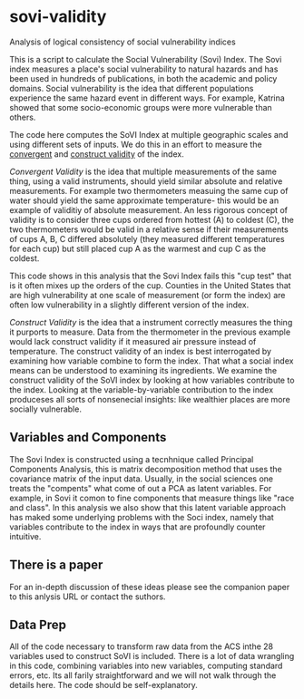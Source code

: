 # sovi-validity
Analysis of logical consistency of social vulnerability indices

This is a script to calculate the Social Vulnerability (Sovi) Index. The Sovi index measures a place's social vulnerability to natural hazards and has been used in hundreds of publications, in both the academic and policy domains.  Social vulnerability is the idea that different populations experience the same hazard event in different ways.  For example, Katrina showed that some socio-economic groups were more vulnerable than others.

The code here computes the SoVI Index at multiple geographic scales and using different sets of inputs. We do this in an effort to measure the [convergent](https://en.wikipedia.org/wiki/Convergent_validity) and [construct validity](https://en.wikipedia.org/wiki/Construct_validity) of the index.  

*Convergent Validity* is the idea that multiple measurements of the same thing, using a valid instruments, should yield similar absolute and relative measurements. For example two thermometers measuing the same cup of water should yield the same approximate temperature- this would be an example of validitiy of absolute measurement. An less rigorous concept of validity is to consider three cups ordered from hottest (A) to coldest (C), the two thermometers would be valid in a relative sense if their measurements of cups A, B, C differed absolutely (they measured different temperatures for each cup) but still placed cup A as the warmest and cup C as the coldest.

This code shows in this analysis that the Sovi Index fails this "cup test" that is it often mixes up the orders of the cup. Counties in the United States that are high vulnerability at one scale of measurement (or form the index) are often low vulnerability in a slightly different version of the index.

*Construct Validity* is the idea that a instrument correctly measures the thing it purports to measure.  Data from the thermometer in the previous example would lack construct validity if it measured air pressure instead of temperature.  The construct validity of an index is best interrogated by examining how variable combine to form the index.  That what a social index means can be understood to examining its ingredients.  We examine the construct validity of the SoVI index by looking at how variables contribute to the index.  Looking at the variable-by-variable contribution to the index produceses all sorts of nonsenecial insights: like wealthier places are more socially vulnerable.   

## Variables and Components
The Sovi Index is constructed using a tecnhnique called Principal Components Analysis, this is matrix decomposition method that uses the covariance matrix of the input data. Usually, in the social sciences one treats the "compents" what come of out a PCA as latent variables. For example, in Sovi it comon to fine components that measure things like "race and class". In this analysis we also show that this latent variable approach has maked some underlying problems with the Soci index, namely that variables contribute to the index in ways that are profoundly counter intuitive.

## There is a paper
For an in-depth discussion of these ideas please see the companion paper to this anlysis URL or contact the suthors.

## Data Prep
All of the code necessary to transform raw data from the ACS inthe 28 variables used to construct SoVI is included.  There is a lot of data wrangling in this code, combining variables into new variables, computing standard errors, etc. Its all farily straightforward and we will not walk through the details here.  The code should be self-explanatory.
